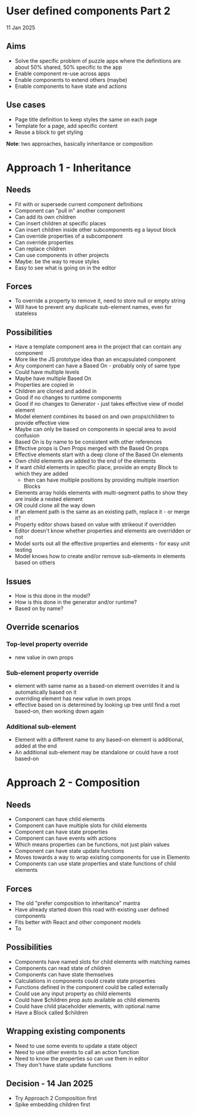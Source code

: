 User defined components Part 2
==============================

11 Jan 2025

Aims
----

- Solve the specific problem of puzzle apps where the definitions are about 50% shared, 50% specific to the app
- Enable component re-use across apps
- Enable components to extend others (maybe)
- Enable components to have state and actions

Use cases
---------

- Page title definition to keep styles the same on each page
- Template for a page, add specific content
- Reuse a block to get styling


**Note**: two approaches, basically inheritance or composition

Approach 1 - Inheritance
========================

Needs
-----

- Fit with or supersede current component definitions
- Component can "pull in" another component
- Can add its own children
- Can insert children at specific places
- Can insert children inside other subcomponents eg a layout block
- Can override properties of a subcomponent
- Can override properties
- Can replace children
- Can use components in other projects
- Maybe: be the way to reuse styles
- Easy to see what is going on in the editor

Forces
------

- To override a property to remove it, need to store null or empty string
- Will have to prevent any duplicate sub-element names, even for stateless

Possibilities
-------------

- Have a template component area in the project that can contain any component
- More like the JS prototype idea than an encapsulated component
- Any component can have a Based On - probably only of same type
- Could have multiple levels
- Maybe have multiple Based On
- Properties are copied in
- Children are cloned and added in
- Good if no changes to runtime components
- Good if no changes to Generator - just takes effective view of model element
- Model element combines its based on and own props/children to provide effective view
- Maybe can only be based on components in special area to avoid confusion
- Based On is by name to be consistent with other references
- Effective props is Own Props merged with the Based On props
- Effective elements start with a deep clone of the Based On elements
- Own child elements are added to the end of the elements
- If want child elements in specific place, provide an empty Block to which they are added
  - then can have multiple positions by providing multiple insertion Blocks
- Elements array holds elements with multi-segment paths to show they are inside a nested element
- OR could clone all the way down
- If an element path is the same as an existing path, replace it - or merge it?
- Property editor shows based on value with strikeout if overridden
- Editor doesn't know whether properties and elements are overridden or not
- Model sorts out all the effective properties and elements - for easy unit testing
- Model knows how to create and/or remove sub-elements in elements based on others


Issues
------

- How is this done in the model?
- How is this done in the generator and/or runtime?
- Based on by name?

Override scenarios
------------------

### Top-level property override
- new value in own props

### Sub-element property override
- element with same name as a based-on element overrides it and is automatically based on it
- overriding element has new value in own props
- effective based on is determined by looking up tree until find a root based-on, then working down again

### Additional sub-element
- Element with a different name to any based-on element is additional, added at the end
- An additional sub-element may be standalone or could have a root based-on


Approach 2 - Composition
========================

Needs
-----

- Component can have child elements
- Component can have multiple slots for child elements
- Component can have state properties
- Component can have events with actions
- Which means properties can be functions, not just plain values
- Component can have state update functions
- Moves towards a way to wrap existing components for use in Elemento
- Components can use state properties and state functions of child elements

Forces
------

- The old "prefer composition to inheritance" mantra
- Have already started down this road with existing user defined components
- Fits better with React and other component models
- To 

Possibilities
-------------

- Components have named slots for child elements with matching names
- Components can read state of children
- Components can have state themselves
- Calculations in components could create state properties
- Functions defined in the component could be called externally
- Could use any input property as child elements
- Could have $children prop auto available as child elements
- Could have child placeholder elements, with optional name
- Have a Block called $children

Wrapping existing components
----------------------------

- Need to use some events to update a state object
- Need to use other events to call an action function
- Need to know the properties so can use them in editor
- They don't have state update functions

Decision - 14 Jan 2025
----------------------

- Try Approach 2 Composition first
- Spike embedding children first
